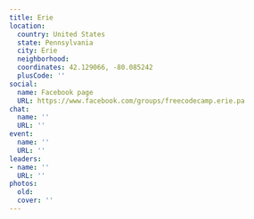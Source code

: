 ```yaml
---
title: Erie
location:
  country: United States
  state: Pennsylvania
  city: Erie
  neighborhood: 
  coordinates: 42.129066, -80.085242
  plusCode: ''
social:
  name: Facebook page
  URL: https://www.facebook.com/groups/freecodecamp.erie.pa
chat:
  name: ''
  URL: ''
event:
  name: ''
  URL: ''
leaders:
- name: ''
  URL: ''
photos:
  old: 
  cover: ''
---
```

